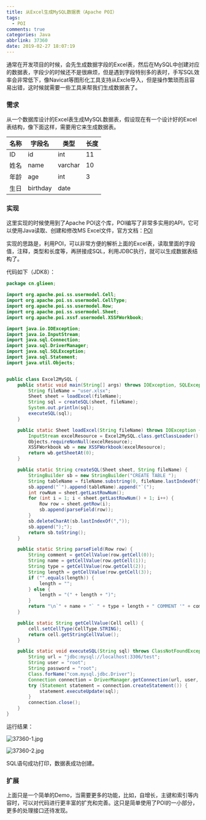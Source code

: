 ```yaml
---
title: 从Excel生成MySQL数据表（Apache POI）
tags:
  - POI
comments: true
categories: Java
abbrlink: 37360
date: 2019-02-27 18:07:19
---
```


通常在开发项目的时候，会先生成数据字段的Excel表，然后在MySQL中创建对应的数据表，字段少的时候还不是很麻烦，但是遇到字段特别多的表时，手写SQL效率会非常低下，像Navicat等图形化工具支持从Excle导入，但是操作繁琐而且容易出错，这时候就需要一些工具来帮我们生成数据表了。

<!--more-->

### 需求

从一个数据库设计的Excel表生成MySQL数据表，假设现在有一个设计好的Excel表结构，像下面这样，需要用它来生成数据表。

| 名称 | 字段名   | 类型    | 长度 |
| ---- | -------- | ------- | ---- |
| ID   | id       | int     | 11   |
| 姓名 | name     | varchar | 10   |
| 年龄 | age      | int     | 3    |
| 生日 | birthday | date    |      |

### 实现

这里实现的时候使用到了Apache POI这个库，POI编写了非常多实用的API，它可以使用Java读取、创建和修改MS Excel文件，官方文档：[POI](https://poi.apache.org/)

实现的思路是，利用POI，可以非常方便的解析上面的Excel表，读取里面的字段值，注释，类型和长度等，再拼接成SQL，利用JDBC执行，就可以生成数据表结构了。

代码如下（JDK8）：

```java
package cn.glieen;

import org.apache.poi.ss.usermodel.Cell;
import org.apache.poi.ss.usermodel.CellType;
import org.apache.poi.ss.usermodel.Row;
import org.apache.poi.ss.usermodel.Sheet;
import org.apache.poi.xssf.usermodel.XSSFWorkbook;

import java.io.IOException;
import java.io.InputStream;
import java.sql.Connection;
import java.sql.DriverManager;
import java.sql.SQLException;
import java.sql.Statement;
import java.util.Objects;


public class Excel2MySQL {
    public static void main(String[] args) throws IOException, SQLException, ClassNotFoundException {
        String fileName = "user.xlsx";
        Sheet sheet = loadExcel(fileName);
        String sql = createSQL(sheet, fileName);
        System.out.println(sql);
        executeSQL(sql);
    }

    public static Sheet loadExcel(String fileName) throws IOException {
        InputStream excelResource = Excel2MySQL.class.getClassLoader().getResourceAsStream(fileName);
        Objects.requireNonNull(excelResource);
        XSSFWorkbook wb = new XSSFWorkbook(excelResource);
        return wb.getSheetAt(0);
    }

    public static String createSQL(Sheet sheet, String fileName) {
        StringBuilder sb = new StringBuilder("CREATE TABLE ");
        String tableName = fileName.substring(0, fileName.lastIndexOf("."));
        sb.append("`").append(tableName).append("`(");
        int rowNum = sheet.getLastRowNum();
        for (int i = 1; i < sheet.getLastRowNum() + 1; i++) {
            Row row = sheet.getRow(i);
            sb.append(parseField(row));
        }
        sb.deleteCharAt(sb.lastIndexOf(","));
        sb.append(");");
        return sb.toString();
    }

    public static String parseField(Row row) {
        String comment = getCellValue(row.getCell(0));
        String name = getCellValue(row.getCell(1));
        String type = getCellValue(row.getCell(2));
        String length = getCellValue(row.getCell(3));
        if ("".equals(length)) {
            length = "";
        } else {
            length = "(" + length + ")";
        }
        return "\n`" + name + "` " + type + length + " COMMENT '" + comment + "',";
    }

    public static String getCellValue(Cell cell) {
        cell.setCellType(CellType.STRING);
        return cell.getStringCellValue();
    }

    public static void executeSQL(String sql) throws ClassNotFoundException, SQLException {
        String url = "jdbc:mysql://localhost:3306/test";
        String user = "root";
        String password = "root";
        Class.forName("com.mysql.jdbc.Driver");
        Connection connection = DriverManager.getConnection(url, user, password);
        try (Statement statement = connection.createStatement()) {
            statement.executeUpdate(sql);
        }
        connection.close();
    }
}
```

运行结果：

![37360-1.jpg](https://i.loli.net/2020/02/19/tR7fNLV4la6F5jB.jpg)

![37360-2.jpg](https://i.loli.net/2020/02/19/HsoNPdLaXt4EKOx.jpg)

SQL语句成功打印，数据表成功创建。

### 扩展

上面只是一个简单的Demo，当需要更多的功能，比如，自增长，主键和索引等内容时，可以对代码进行更丰富的扩充和完善。这只是简单使用了POI的一小部分，更多的处理接口还待发现。

